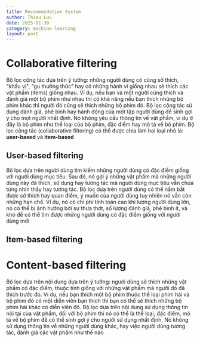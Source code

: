 ```yaml
---
title: Recommendation System
author: Thieu Luu
date: 2025-01-30
category: machine-learning
layout: post
---
```

# Collaborative filtering 
Bộ lọc cộng tác dựa trên ý tưởng: những người dùng có cùng sở thích, "khẩu vị", "gu thưởng thức" hay có những hành vi giống nhau sẽ thích các vật phẩm (items) giống nhau. Ví dụ, nếu bạn và một người cùng thích và đánh giá một bộ phim như nhau thì có khả năng nếu bạn thích nhũng bộ phim khác thì người đó cũng sẽ thich những bộ phim đó. Bộ lọc cộng tác sử dụng đánh giá, phê bình hay hành động của một tập người dùng để sinh gợi ý cho mọt người nhất định. Nó không yêu cầu thông tin về vật phẩm, ví dụ ở đây là bộ phim như thể loại của bộ phim, đặc điểm hay mô tả về bộ phim. Bộ lọc cộng tác (collaborative filtering) có thể được chia làm hai loại nhỏ là: **user-based** và **item-based**

## User-based filtering
Bộ lọc dựa trên người dùng tìm kiếm những người dùng có đặc điểm giống với người dùng mục tiêu. Sau đó, nó gợi ý những vật phẩm mà những người dùng này đã thích, sử dụng hay tương tác mà người dùng mục tiêu vẫn chưa từng nhìn thấy hay tương tác. Bộ lọc dựạ trên người dùng có thể nắm bắt được sở thích hay quan điểm, ý muốn của người dùng tuy nhiên nó vẫn còn những hạn chế. Ví dụ, nó có chi phí tính toán cao khi lượng người dùng lớn, nó có thể bị ảnh hưởng bởi sự thưa thớt, số lượng đánh giá, phê bình ít, và khó để có thể tìm được những người dùng có đặc điểm giống với người dùng mới

## Item-based filtering

# Content-based filtering
Bộ lọc dựa trên nội dung dựa trên ý tưởng: người dùng sẽ thích những vật phẩm có đặc điểm, thuộc tính giống với những vật phẩm mà người đó đã thích trước đó. Ví dụ, nếu bạn thích một bộ phim thuộc thể loại phim hài và bộ phim đó có một diễn viên bạn thích thì bạn có thể sẽ thích những bộ phim hài khác có diễn viên đó. Bộ lọc dựa trên nội dung sử dụng thông tin nội tại của vật phẩm, đối với bộ phim thì nó có thể là thể loại, đặc điểm, mô tả về bộ phim để có thể sinh gợi ý cho người sử dụng nhất định. Nó không sử dụng thông tin về những người dùng khác, hay việc người dùng tương tác, đánh giá các vật phẩm như thế nào